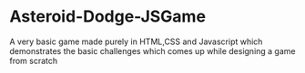 # Asteroid-Dodge-JSGame
A very basic game made purely in HTML,CSS and Javascript which demonstrates the basic challenges which comes up while designing a game from scratch
